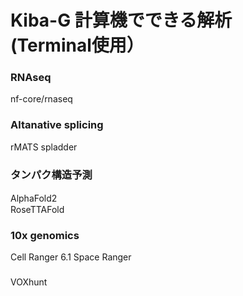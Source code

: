 # Kiba-G 計算機でできる解析　(Terminal使用）

### RNAseq
nf-core/rnaseq

### Altanative splicing
rMATS
spladder

### タンパク構造予測
AlphaFold2　　<br>
RoseTTAFold

### 10x genomics
Cell Ranger 6.1
Space Ranger 

### 
VOXhunt


###


###


###


###


###

